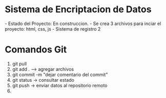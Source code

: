 <h1> Sistema de Encriptacion de Datos </h1>
- Estado del Proyecto:  En construccion.
- Se crea 3 archivos  para inciar el proyecto: html, css, js
- Sistema de registro 2

<h1>Comandos Git</h1>

1) git pull  
2) git add .  --> agregar archivos
3) git commit -m "dejar comentario del commit"
4) git status  -> consultar estado
5) git push  -> enviar datos al repositorio remoto
6) 
